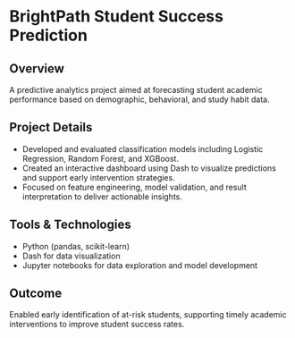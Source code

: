 # BrightPath Student Success Prediction

## Overview
A predictive analytics project aimed at forecasting student academic performance based on demographic, behavioral, and study habit data.

## Project Details
- Developed and evaluated classification models including Logistic Regression, Random Forest, and XGBoost.
- Created an interactive dashboard using Dash to visualize predictions and support early intervention strategies.
- Focused on feature engineering, model validation, and result interpretation to deliver actionable insights.

## Tools & Technologies
- Python (pandas, scikit-learn)
- Dash for data visualization
- Jupyter notebooks for data exploration and model development

## Outcome
Enabled early identification of at-risk students, supporting timely academic interventions to improve student success rates.
